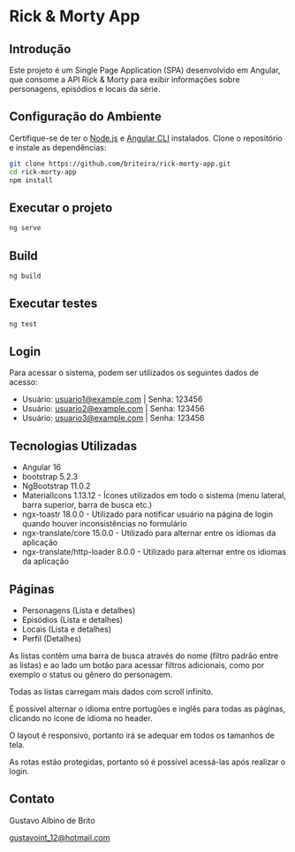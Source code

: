# Rick & Morty App

## Introdução

Este projeto é um Single Page Application (SPA) desenvolvido em Angular, que consome a API Rick & Morty para exibir informações sobre personagens, episódios e locais da série.

## Configuração do Ambiente

Certifique-se de ter o [Node.js](https://nodejs.org/en/download) e [Angular CLI](https://angular.io/cli) instalados. Clone o repositório e instale as dependências:

```bash
git clone https://github.com/briteira/rick-morty-app.git
cd rick-morty-app
npm install
```

## Executar o projeto
```bash
ng serve
```

## Build
```bash
ng build
```

## Executar testes
```bash
ng test
```

## Login
Para acessar o sistema, podem ser utilizados os seguintes dados de acesso:
- Usuário: usuario1@example.com | Senha: 123456
- Usuário: usuario2@example.com | Senha: 123456
- Usuário: usuario3@example.com | Senha: 123456

## Tecnologias Utilizadas
- Angular 16
- bootstrap 5.2.3
- NgBootstrap 11.0.2 
- MaterialIcons 1.13.12 - Ícones utilizados em todo o sistema (menu lateral, barra superior, barra de busca etc.)
- ngx-toastr 18.0.0  - Utilizado para notificar usuário na página de login quando houver inconsistências no formulário
- ngx-translate/core 15.0.0 - Utilizado para alternar entre os idiomas da aplicação
- ngx-translate/http-loader 8.0.0 - Utilizado para alternar entre os idiomas da aplicação

## Páginas
- Personagens (Lista e detalhes)
- Episódios (Lista e detalhes)
- Locais (Lista e detalhes)
- Perfil (Detalhes)

As listas contém uma barra de busca através do nome (filtro padrão entre as listas) e ao lado um botão para acessar filtros adicionais, como por exemplo o status ou gênero do personagem.

Todas as listas carregam mais dados com scroll infinito.

É possível alternar o idioma entre portugûes e inglês para todas as páginas, clicando no ícone de idioma no header.

O layout é responsivo, portanto irá se adequar em todos os tamanhos de tela.

As rotas estão protegidas, portanto só é possível acessá-las após realizar o login.


## Contato

Gustavo Albino de Brito

gustavoint_12@hotmail.com